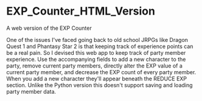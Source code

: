 # EXP_Counter_HTML_Version
A web version of the EXP Counter

One of the issues I've faced going back to old school JRPGs like Dragon Quest 1 and Phantasy Star 2 is that keeping track of experience points can be a real pain. So I devised this web app to keep track of party member experience. Use the accompanying fields to add a new character to the party, remove current party members, directly alter the EXP value of a current party member, and decrease the EXP count of every party member. When you add a new character they'll appear beneath the REDUCE EXP section. Unlike the Python version this doesn't support saving and loading party member data.
